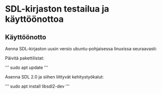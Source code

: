 # SDL-kirjaston testailua ja käyttöönottoa

## Käyttöönotto

Aenna SDL-kirjaston uusin versio ubuntu-pohjaisessa linuxissa seuraavasti:

Päivitä pakettilistat:

 '''
 sudo apt update
 '''

Asenna SDL 2.0 ja siihen liittyvät kehitystyökalut:

'''
sudo apt install libsdl2-dev
'''

